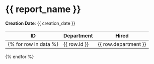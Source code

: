 # {{ report_name }}

**Creation Date**: {{ creation_date }}

| ID  | Department | Hired |
|-----|--------------|-------|
{% for row in data %}| {{ row.id }} | {{ row.department }} | {{ row.hired }} |
{% endfor %}
